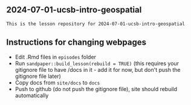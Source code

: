 ## 2024-07-01-ucsb-intro-geospatial

    This is the lesson repository for 2024-07-01-ucsb-intro-geospatial

## Instructions for changing webpages

- Edit .Rmd files in `episodes` folder
- Run `sandpaper::build_lesson(rebuild = TRUE)` (this requires your gitignore file to have /docs in it - add it for now, but don't push the gitignore file later)
- Copy docs from `site/docs` to `docs`
- Push to github (do not push the gitignore file), site should rebuild automatically
